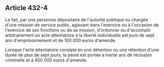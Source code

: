 Article 432-4
----
Le fait, par une personne dépositaire de l'autorité publique ou chargée d'une
mission de service public, agissant dans l'exercice ou à l'occasion de
l'exercice de ses fonctions ou de sa mission, d'ordonner ou d'accomplir
arbitrairement un acte attentatoire à la liberté individuelle est puni de sept
ans d'emprisonnement et de 100 000 euros d'amende.

Lorsque l'acte attentatoire consiste en une détention ou une rétention d'une
durée de plus de sept jours, la peine est portée à trente ans de réclusion
criminelle et à 450 000 euros d'amende.
